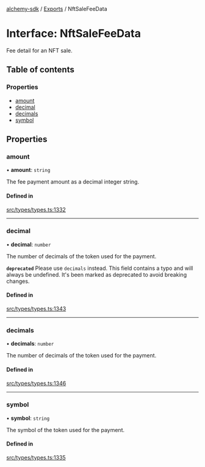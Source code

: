 [alchemy-sdk](../README.md) / [Exports](../modules.md) / NftSaleFeeData

# Interface: NftSaleFeeData

Fee detail for an NFT sale.

## Table of contents

### Properties

- [amount](NftSaleFeeData.md#amount)
- [decimal](NftSaleFeeData.md#decimal)
- [decimals](NftSaleFeeData.md#decimals)
- [symbol](NftSaleFeeData.md#symbol)

## Properties

### amount

• **amount**: `string`

The fee payment amount as a decimal integer string.

#### Defined in

[src/types/types.ts:1332](https://github.com/alchemyplatform/alchemy-sdk-js/blob/ee5b9ee/src/types/types.ts#L1332)

___

### decimal

• **decimal**: `number`

The number of decimals of the token used for the payment.

**`deprecated`** Please use `decimals` instead. This field contains a typo
and will always be undefined. It's been marked as deprecated to avoid
breaking changes.

#### Defined in

[src/types/types.ts:1343](https://github.com/alchemyplatform/alchemy-sdk-js/blob/ee5b9ee/src/types/types.ts#L1343)

___

### decimals

• **decimals**: `number`

The number of decimals of the token used for the payment.

#### Defined in

[src/types/types.ts:1346](https://github.com/alchemyplatform/alchemy-sdk-js/blob/ee5b9ee/src/types/types.ts#L1346)

___

### symbol

• **symbol**: `string`

The symbol of the token used for the payment.

#### Defined in

[src/types/types.ts:1335](https://github.com/alchemyplatform/alchemy-sdk-js/blob/ee5b9ee/src/types/types.ts#L1335)
